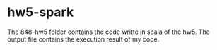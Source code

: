 # hw5-spark

The 848-hw5 folder contains the code writte in scala of the hw5.
The output file contains the execution result of my code.
